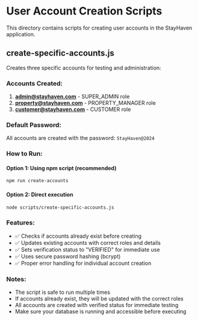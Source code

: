 # User Account Creation Scripts

This directory contains scripts for creating user accounts in the StayHaven application.

## create-specific-accounts.js

Creates three specific accounts for testing and administration:

### Accounts Created:
1. **admin@stayhaven.com** - SUPER_ADMIN role
2. **property@stayhaven.com** - PROPERTY_MANAGER role  
3. **customer@stayhaven.com** - CUSTOMER role

### Default Password:
All accounts are created with the password: `StayHaven@2024`

### How to Run:

#### Option 1: Using npm script (recommended)
```bash
npm run create-accounts
```

#### Option 2: Direct execution
```bash
node scripts/create-specific-accounts.js
```

### Features:
- ✅ Checks if accounts already exist before creating
- ✅ Updates existing accounts with correct roles and details
- ✅ Sets verification status to "VERIFIED" for immediate use
- ✅ Uses secure password hashing (bcrypt)
- ✅ Proper error handling for individual account creation

### Notes:
- The script is safe to run multiple times
- If accounts already exist, they will be updated with the correct roles
- All accounts are created with verified status for immediate testing
- Make sure your database is running and accessible before executing 